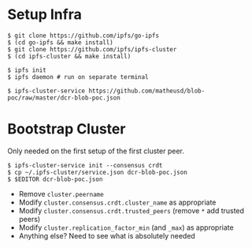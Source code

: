 # Setup Infra

```
$ git clone https://github.com/ipfs/go-ipfs
$ (cd go-ipfs && make install)
$ git clone https://github.com/ipfs/ipfs-cluster
$ (cd ipfs-cluster && make install)

$ ipfs init
$ ipfs daemon # run on separate terminal

$ ipfs-cluster-service https://github.com/matheusd/blob-poc/raw/master/dcr-blob-poc.json
```

# Bootstrap Cluster

Only needed on the first setup of the first cluster peer.

```
$ ipfs-cluster-service init --consensus crdt
$ cp ~/.ipfs-cluster/service.json dcr-blob-poc.json
$ $EDITOR dcr-blob-poc.json
```

  - Remove `cluster.peername`
  - Modify `cluster.consensus.crdt.cluster_name` as appropriate
  - Modify `cluster.consensus.crdt.trusted_peers` (remove `*` add trusted peers)
  - Modify `cluster.replication_factor_min` (and `_max`) as appropriate
  - Anything else? Need to see what is absolutely needed
